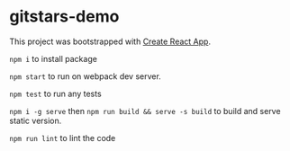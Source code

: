 # gitstars-demo

This project was bootstrapped with [Create React App](https://github.com/facebook/create-react-app).

`npm i` to install package

`npm start` to run on webpack dev server.

`npm test` to run any tests

`npm i -g serve` then `npm run build && serve -s build` to build and serve static version.

`npm run lint` to lint the code


